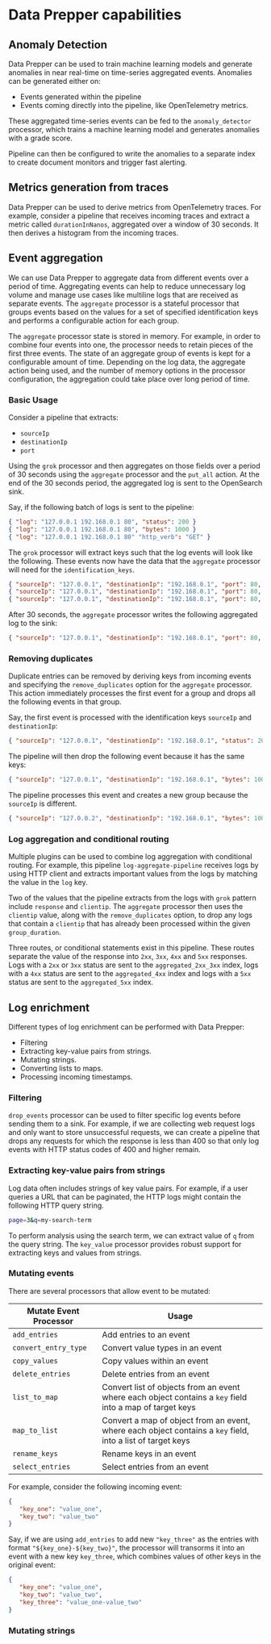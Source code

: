 # Data Prepper capabilities

## Anomaly Detection

Data Prepper can be used to train machine learning models and generate 
anomalies in near real-time on time-series aggregated events. Anomalies can be
generated either on:
- Events generated within the pipeline
- Events coming directly into the pipeline, like OpenTelemetry metrics.

These aggregated time-series events can be fed to the `anomaly_detector`
processor, which trains a machine learning model and generates anomalies with a
grade score.

Pipeline can then be configured to write the anomalies to a separate index to
create document monitors and trigger fast alerting.

## Metrics generation from traces

Data Prepper can be used to derive metrics from OpenTelemetry traces. For
example, consider a
pipeline that receives incoming traces and extract a metric called
`durationInNanos`, aggregated over a window of 30 seconds. It then derives a
histogram from the incoming traces.

## Event aggregation

We can use Data Prepper to aggregate data from different events over a period of
time. Aggregating events can help to reduce unnecessary log volume and manage
use cases like multiline logs that are received as separate events. The
`aggregate` processor is a stateful processor that groups events based on the
values for a set of specified identification keys and performs a configurable
action for each group.

The `aggregate` processor state is stored in memory. For example, in order to
combine four events into one, the processor needs to retain pieces of the first
three events. The state of an aggregate group of events is kept for a
configurable amount of time. Depending on the log data, the aggregate action
being used, and the number of memory options in the processor configuration, the
aggregation could take place over long period of time.

### Basic Usage

Consider a pipeline that extracts:
- `sourceIp`
- `destinationIp`
- `port`

Using the `grok` processor and then aggregates on those fields over a period of
30 seconds using the `aggregate` processor and the `put_all` action. At the end
of the 30 seconds period, the aggregated log is sent to the OpenSearch sink.

Say, if the following batch of logs is sent to the pipeline:

```json
{ "log": "127.0.0.1 192.168.0.1 80", "status": 200 }
{ "log": "127.0.0.1 192.168.0.1 80", "bytes": 1000 }
{ "log": "127.0.0.1 192.168.0.1 80" "http_verb": "GET" }
```

The `grok` processor will extract keys such that the log events will look like
the following. These events now have the data that the `aggregate` processor
will need for the `identification_keys`.

```json
{ "sourceIp": "127.0.0.1", "destinationIp": "192.168.0.1", "port": 80, "status": 200 }
{ "sourceIp": "127.0.0.1", "destinationIp": "192.168.0.1", "port": 80, "bytes": 1000 }
{ "sourceIp": "127.0.0.1", "destinationIp": "192.168.0.1", "port": 80, "http_verb": "GET" }
```

After 30 seconds, the `aggregate` processor writes the following aggregated log
to the sink:

```json
{ "sourceIp": "127.0.0.1", "destinationIp": "192.168.0.1", "port": 80, "status": 200, "bytes": 1000, "http_verb": "GET" }
```

### Removing duplicates

Duplicate entries can be removed by deriving keys from incoming events and
specifying the `remove_duplicates` option for the `aggregate` processor. This
action immediately processes the first event for a group and drops all the
following events in that group.

Say, the first event is processed with the identification keys `sourceIp` and
`destinationIp`:

```json
{ "sourceIp": "127.0.0.1", "destinationIp": "192.168.0.1", "status": 200 }
```

The pipeline will then drop the following event because it has the same keys:

```json
{ "sourceIp": "127.0.0.1", "destinationIp": "192.168.0.1", "bytes": 1000 }
```

The pipeline processes this event and creates a new group because the `sourceIp`
is different.

```json
{ "sourceIp": "127.0.0.2", "destinationIp": "192.168.0.1", "bytes": 1000 }
```

### Log aggregation and conditional routing

Multiple plugins can be used to combine log aggregation with conditional
routing. For example, this pipeline `log-aggregate-pipeline` receives logs by
using HTTP client and extracts important values from the logs by matching the
value in the `log` key.

Two of the values that the pipeline extracts from the logs with `grok` pattern
include `response` and `clientip`. The `aggregate` processor then uses the
`clientip` value, along with the `remove_duplicates` option, to drop any logs
that contain a `clientip` that has already been processed within the given
`group_duration`.

Three routes, or conditional statements exist in this pipeline. These routes
separate the value of the response into `2xx`, `3xx`, `4xx` and `5xx` responses.
Logs with a `2xx` or `3xx` status are sent to the `aggregated_2xx_3xx` index,
logs with a `4xx` status are sent to the `aggregated_4xx` index and logs with a
`5xx` status are sent to the `aggregated_5xx` index.

## Log enrichment

Different types of log enrichment can be performed with Data Prepper:
- Filtering
- Extracting key-value pairs from strings.
- Mutating strings.
- Converting lists to maps.
- Processing incoming timestamps.

### Filtering

`drop_events` processor can be used to filter specific log events before sending
them to a sink. For example, if we are collecting web request logs and only want
to store unsuccessful requests, we can create a pipeline that drops any requests
for which the response is less than 400 so that only log events with HTTP status
codes of 400 and higher remain.

### Extracting key-value pairs from strings

Log data often includes strings of key value pairs. For example, if a user
queries a URL that can be paginated, the HTTP logs might contain the following
HTTP query string.

```bash
page=3&q=my-search-term
```

To perform analysis using the search term, we can extract value of `q` from the
query string. The `key_value` processor provides robust support for extracting
keys and values from strings.

### Mutating events

There are several processors that allow event to be mutated:

| Mutate Event Processor | Usage                                                                                                       |
|------------------------|-------------------------------------------------------------------------------------------------------------|
| `add_entries`          | Add entries to an event                                                                                     |
| `convert_entry_type`   | Convert value types in an event                                                                             |
| `copy_values`          | Copy values within an event                                                                                 |
| `delete_entries`       | Delete entries from an event                                                                                |
| `list_to_map`          | Convert list of objects from an event where each object contains a `key` field into a map of target keys    |
| `map_to_list`          | Convert a map of object from an event, where each object contains a `key` field, into a list of target keys |
| `rename_keys`          | Rename keys in an event                                                                                     |
| `select_entries`       | Select entries from an event                                                                                |

For example, consider the following incoming event:

```json
{
   "key_one": "value_one",
   "key_two": "value_two"
}
```

Say, if we are using `add_entries` to add new `"key_three"` as the entries with
format `"${key_one}-${key_two}"`, the processor will transorms it into an event
with a new key `key_three`, which combines values of other keys in the original
event:

```json
{
   "key_one": "value_one",
   "key_two": "value_two",
   "key_three": "value_one-value_two"
}
```

### Mutating strings


